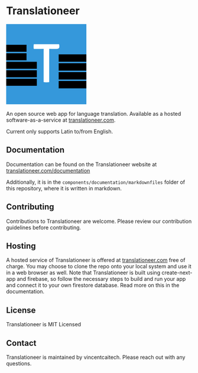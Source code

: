 # Translationeer 

![Translationeer Logo](/public/images/favicon2.jpg)  

An open source web app for language translation. Available as a hosted software-as-a-service at [translationeer.com](https://translationeer.com).

Current only supports Latin to/from English.

## Documentation

Documentation can be found on the Translationeer website at [translationeer.com/documentation](https://translationeer.com/documentation)  
  
Additionally, it is in the `components/documentation/markdownfiles` folder of this repository, where it is written in markdown.

## Contributing

Contributions to Translationeer are welcome. Please review our contribution guidelines before contributing. 

## Hosting

A hosted service of Translationeer is offered at [translationeer.com](https://translationeer.com) free of charge. You may choose to clone the repo onto your local system and use it in a web browser as well. Note that Translationeer is built using create-next-app and firebase, so follow the necessary steps to build and run your app and connect it to your own firestore database. Read more on this in the documentation.

## License

Translationeer is MIT Licensed

## Contact

Translationeer is maintained by vincentcaitech. Please reach out with any questions.
